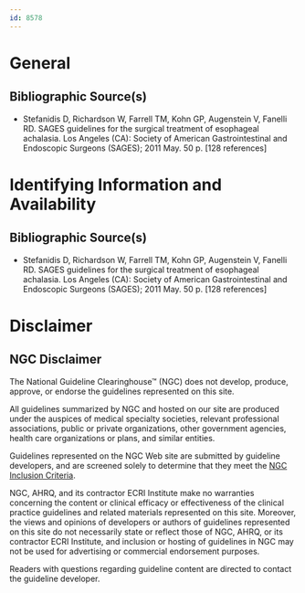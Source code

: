```yaml
---
id: 8578
---
```


# General

## Bibliographic Source(s)

- Stefanidis D, Richardson W, Farrell TM, Kohn GP, Augenstein V, Fanelli RD. SAGES guidelines for the surgical treatment of esophageal achalasia. Los Angeles (CA): Society of American Gastrointestinal and Endoscopic Surgeons (SAGES); 2011 May. 50 p. [128 references]

# Identifying Information and Availability

## Bibliographic Source(s)

- Stefanidis D, Richardson W, Farrell TM, Kohn GP, Augenstein V, Fanelli RD. SAGES guidelines for the surgical treatment of esophageal achalasia. Los Angeles (CA): Society of American Gastrointestinal and Endoscopic Surgeons (SAGES); 2011 May. 50 p. [128 references]

# Disclaimer

## NGC Disclaimer

The National Guideline Clearinghouse™ (NGC) does not develop, produce, approve, or endorse the guidelines represented on this site.

All guidelines summarized by NGC and hosted on our site are produced under the auspices of medical specialty societies, relevant professional associations, public or private organizations, other government agencies, health care organizations or plans, and similar entities.

Guidelines represented on the NGC Web site are submitted by guideline developers, and are screened solely to determine that they meet the [NGC Inclusion Criteria](/help-and-about/summaries/inclusion-criteria).

NGC, AHRQ, and its contractor ECRI Institute make no warranties concerning the content or clinical efficacy or effectiveness of the clinical practice guidelines and related materials represented on this site. Moreover, the views and opinions of developers or authors of guidelines represented on this site do not necessarily state or reflect those of NGC, AHRQ, or its contractor ECRI Institute, and inclusion or hosting of guidelines in NGC may not be used for advertising or commercial endorsement purposes.

Readers with questions regarding guideline content are directed to contact the guideline developer.

